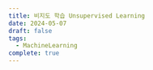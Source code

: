 ```yaml
---
title: 비지도 학습 Unsupervised Learning
date: 2024-05-07
draft: false
tags:
  - MachineLearning
complete: true
---
```

